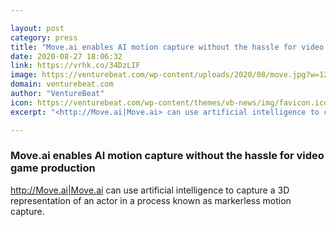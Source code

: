 ```yaml
---

layout: post
category: press
title: "Move.ai enables AI motion capture without the hassle for video game production"
date: 2020-08-27 18:06:32
link: https://vrhk.co/34DzLIF
image: https://venturebeat.com/wp-content/uploads/2020/08/move.jpg?w=1200&strip=all
domain: venturebeat.com
author: "VentureBeat"
icon: https://venturebeat.com/wp-content/themes/vb-news/img/favicon.ico
excerpt: "<http://Move.ai|Move.ai> can use artificial intelligence to capture a 3D representation of an actor in a process known as markerless motion capture."

---
```


### Move.ai enables AI motion capture without the hassle for video game production

<http://Move.ai|Move.ai> can use artificial intelligence to capture a 3D representation of an actor in a process known as markerless motion capture.